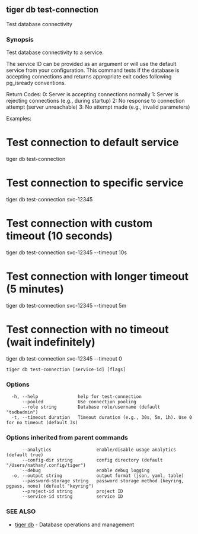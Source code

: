 ## tiger db test-connection

Test database connectivity

### Synopsis

Test database connectivity to a service.

The service ID can be provided as an argument or will use the default service
from your configuration. This command tests if the database is accepting
connections and returns appropriate exit codes following pg_isready conventions.

Return Codes:
  0: Server is accepting connections normally
  1: Server is rejecting connections (e.g., during startup)
  2: No response to connection attempt (server unreachable)
  3: No attempt made (e.g., invalid parameters)

Examples:
  # Test connection to default service
  tiger db test-connection

  # Test connection to specific service
  tiger db test-connection svc-12345

  # Test connection with custom timeout (10 seconds)
  tiger db test-connection svc-12345 --timeout 10s

  # Test connection with longer timeout (5 minutes)
  tiger db test-connection svc-12345 --timeout 5m

  # Test connection with no timeout (wait indefinitely)
  tiger db test-connection svc-12345 --timeout 0

```
tiger db test-connection [service-id] [flags]
```

### Options

```
  -h, --help               help for test-connection
      --pooled             Use connection pooling
      --role string        Database role/username (default "tsdbadmin")
  -t, --timeout duration   Timeout duration (e.g., 30s, 5m, 1h). Use 0 for no timeout (default 3s)
```

### Options inherited from parent commands

```
      --analytics                 enable/disable usage analytics (default true)
      --config-dir string         config directory (default "/Users/nathan/.config/tiger")
      --debug                     enable debug logging
  -o, --output string             output format (json, yaml, table)
      --password-storage string   password storage method (keyring, pgpass, none) (default "keyring")
      --project-id string         project ID
      --service-id string         service ID
```

### SEE ALSO

* [tiger db](tiger_db.md)	 - Database operations and management


